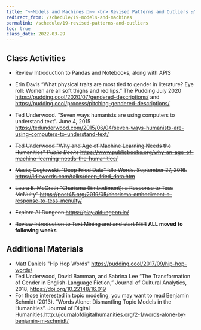```yaml
---
title: "~~Models and Machines 🤖~~ <br> Revised Patterns and Outliers ⚖️"
redirect_from: /schedule/19-models-and-machines
permalink: /schedule/19-revised-patterns-and-outliers
toc: true
class_date: 2022-03-29
---
```


## Class Activities

- Review Introduction to Pandas and Notebooks, along with APIS 
- Erin Davis “What physical traits are most tied to gender in literature? Eye roll: Women are all soft thighs and red lips.” The Pudding July 2020 <https://pudding.cool/2020/07/gendered-descriptions/> and <https://pudding.cool/process/pitching-gendered-descriptions/>
- Ted Underwood. “Seven ways humanists are using computers to understand text”. June 4, 2015 <https://tedunderwood.com/2015/06/04/seven-ways-humanists-are-using-computers-to-understand-text/>

- ~~Ted Underwood "Why and Age of Machine Learning Needs the Humanities" *Public Books* <https://www.publicbooks.org/why-an-age-of-machine-learning-needs-the-humanities/>~~
- ~~Maciej Cegłowski. “Deep Fried Data” Idle Words. September 27, 2016. <https://idlewords.com/talks/deep_fried_data.htm>~~
- ~~Laura B. McGrath "Charisma (Embodiment): a Response to Tess McNulty" <https://post45.org/2019/05/charisma-embodiment-a-response-to-tess-mcnulty/>~~
- ~~Explore AI Dungeon <https://play.aidungeon.io/>~~
- ~~Review Introduction to Text Mining and and start NER~~ **ALL moved to following weeks**

## Additional Materials

- Matt Daniels "Hip Hop Words" <https://pudding.cool/2017/09/hip-hop-words/>
- Ted Underwood, David Bamman, and Sabrina Lee “The Transformation of Gender in English-Language Fiction,” Journal of Cultural Analytics, 2018, <https://doi.org/10.22148/16.019>
- For those interested in topic modeling, you may want to read Benjamin Schmidt (2013). “Words Alone: Dismantling Topic Models in the Humanities”. Journal of Digital Humanities.<http://journalofdigitalhumanities.org/2-1/words-alone-by-benjamin-m-schmidt/>
